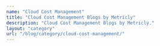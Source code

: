 ```yaml
---
name: "Cloud Cost Management"
title: "Cloud Cost Management Blogs by Metricly"
description: "Cloud Cost Management Blogs by Metricly."
layout: "category"
url: "/blog/category/cloud-cost-management/"
---
```

